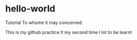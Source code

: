 # hello-world
Tutorial
To whome it may concerned

This is my github practice
It my second time I lot to be learnt
